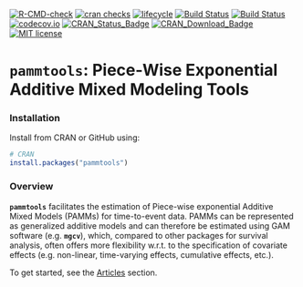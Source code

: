 
<!-- badges: start -->

[![R-CMD-check](https://github.com/adibender/pammtools/workflows/R-CMD-check/badge.svg)](https://github.com/adibender/pammtools/actions)
[![cran
checks](https://badges.cranchecks.info/worst/pammtools.svg)](https://cran.r-project.org/web/checks/check_results_pammtools.html)
[![lifecycle](https://lifecycle.r-lib.org/articles/figures/lifecycle-stable.svg)](https://lifecycle.r-lib.org/articles/stages.html)
[![Build
Status](https://travis-ci.org/adibender/pammtools.svg?branch=master)](https://travis-ci.org/adibender/pammtools)
[![Build
Status](https://ci.appveyor.com/api/projects/status/github/adibender/pammtools?branch=master&svg=true)](https://ci.appveyor.com/project/adibender/pammtools/branch/master)
[![codecov.io](https://codecov.io/github/adibender/pammtools/coverage.svg?branch=master)](https://codecov.io/github/adibender/pammtools/branch/master)
[![CRAN_Status_Badge](https://www.r-pkg.org/badges/version-ago/pammtools)](https://cran.r-project.org/package=pammtools)
[![CRAN_Download_Badge](https://cranlogs.r-pkg.org/badges/pammtools)](https://cran.r-project.org/package=pammtools)
[![MIT
license](https://img.shields.io/badge/license-MIT-brightgreen.svg)]( https://opensource.org/license/mit/)
<!-- badges: end -->

# **`pammtools`**: Piece-Wise Exponential Additive Mixed Modeling Tools

### Installation

Install from CRAN or GitHub using:

``` r
# CRAN
install.packages("pammtools")
```

### Overview

**`pammtools`** facilitates the estimation of Piece-wise exponential
Additive Mixed Models (PAMMs) for time-to-event data. PAMMs can be
represented as generalized additive models and can therefore be
estimated using GAM software (e.g. **`mgcv`**), which, compared to other
packages for survival analysis, often offers more flexibility w.r.t. to
the specification of covariate effects (e.g. non-linear, time-varying
effects, cumulative effects, etc.).

To get started, see the
[Articles](https://adibender.github.io/pammtools/articles/) section.

<!-- An overview over the packages functionality is given in

- Andreas Bender and Fabian Scheipl, "pammtools: Piece-wise exponential
Additive Mixed Modeling tools", arXiv eprint, 2018, https://arxiv.org/abs/1806.01042


For a tutorial-like introduction to PAMMs see:

  - Andreas Bender, Andreas Groll, and Fabian Scheipl, “A Generalized Additive Model Approach to Time-to-Event Analysis.” Statistical Modelling. https://doi.org/10.1177/1471082X17748083.


A general framework for the representation and estimation of cumulative effects
(or exposure-lag-response associations) is described in:

- Andreas Bender, Fabian Scheipl, Wolfgang Hartl, Andrew G Day, Helmut Küchenhoff, "Penalized estimation of complex, non-linear exposure-lag-response associations", Biostatistics, , kxy003, 2018, https://doi.org/10.1093/biostatistics/kxy003
 -->
